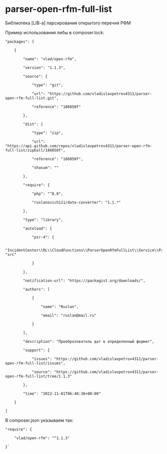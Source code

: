 # parser-open-rfm-full-list

Библиотека [LIB-a] парсирования открытого перечня РФМ

Пример использования либы в composer.lock:



	"packages": [

        {

            "name": "vlad/open-rfm",

            "version": "1.1.3",

            "source": {

                "type": "git",

                "url": "https://github.com/vladislavpetrov4311/parser-open-rfm-full-list.git",

                "reference": "186050f"

            },

            "dist": {

                "type": "zip",

                "url": "https://api.github.com/repos/vladislavpetrov4311/parser-open-rfm-full-list/zipball/186050f",

                "reference": "186050f",

                "shasum": ""

            },

            "require": {

                "php": "^8.0",

                "ruslanovich111/date-converter": "1.1.*"

            },

            "type": "library",

            "autoload": {

                "psr-4": {

                    "IncidentCenter\\RL\\CloudFunctions\\ParserOpenRfmFullList\\Service\\Parser\\": "src"

                }

            },

            "notification-url": "https://packagist.org/downloads/",

            "authors": [

                {

                    "name": "Ruslan",

                    "email": "ruslan@mail.ru"

                }

            ],

            "description": "Преобразователь дат в определенный формат",

            "support": {

                "issues": "https://github.com/vladislavpetrov4311/parser-open-rfm-full-list/issues",

                "source": "https://github.com/vladislavpetrov4311/parser-open-rfm-full-list/tree/1.1.3"

            },

            "time": "2022-11-01T06:48:30+00:00"

        }

	]


В composer.json указываем так:



	"require": {

        "vlad/open-rfm": "^1.1.3"

    }`